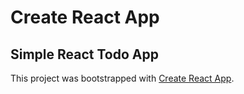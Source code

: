 # Create React App
## Simple React Todo App
This project was bootstrapped with [Create React App](https://github.com/facebook/create-react-app).
